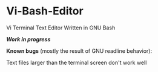 # Vi-Bash-Editor
Vi Terminal Text Editor Written in GNU Bash


***Work in progress***



**Known bugs** (mostly the result of GNU readline behavior):

Text files larger than the terminal screen don't work well
